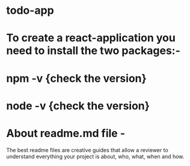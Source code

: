 # todo-app

# To create a react-application you need to install the two packages:-<br/>
# npm -v  {check the version}<br/>
# node -v {check the version}

# About readme.md file - 
The best readme files are creative guides that allow a reviewer to understand everything your project is about, who, what, when and how.
